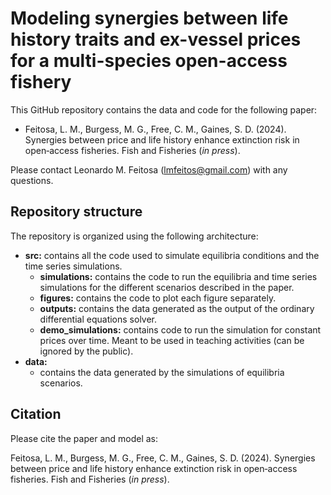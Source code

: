 # Modeling synergies between life history traits and ex-vessel prices for a multi-species open-access fishery

This GitHub repository contains the data and code for the following paper:
- Feitosa, L. M., Burgess, M. G., Free, C. M., Gaines, S. D. (2024). Synergies between price and life history enhance extinction risk in open‐access fisheries. Fish and Fisheries (*in press*).

Please contact Leonardo M. Feitosa (lmfeitos@gmail.com) with any questions.

## Repository structure

The repository is organized using the following architecture:

- **src:** contains all the code used to simulate equilibria conditions and the time series simulations.
    - **simulations:** contains the code to run the equilibria and time series simulations for the different scenarios described in the paper.
    - **figures:** contains the code to plot each figure separately.
    - **outputs:** contains the data generated as the output of the ordinary differential equations solver.
    - **demo_simulations:** contains code to run the simulation for constant prices over time. Meant to be used in teaching activities (can be ignored by the public). 
- **data:**
    - contains the data generated by the simulations of equilibria scenarios.

## Citation

Please cite the paper and model as:

Feitosa, L. M., Burgess, M. G., Free, C. M., Gaines, S. D. (2024). Synergies between price and life history enhance extinction risk in open‐access fisheries. Fish and Fisheries (*in press*).
